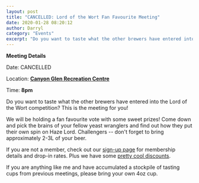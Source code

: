 ```yaml
---
layout: post
title: "CANCELLED: Lord of the Wort Fan Favourite Meeting"
date: 2020-01-28 08:20:12
author: Darryl
category: "Events"
excerpt: "Do you want to taste what the other brewers have entered into the Lord of the Wort competition?"
---
```


**Meeting Details**

Date: CANCELLED

Location: **[Canyon Glen Recreation Centre](http://www.yeastwranglers.ca/monthly%20meetings/Getting-to-and-Parking-at-Canyon-Glen.html)**

Time: **8pm**

Do you want to taste what the other brewers have entered into the Lord of the Wort competition?  This is the meeting for you!

We will be holding a fan favourite vote with some sweet prizes!  Come down and pick the brains of your fellow yeast wranglers and find out how they put their own spin on Haze Lord.  Challengers -- don't forget to bring approximately 2-3L of your beer.

If you are not a member, check out our [sign-up page](http://www.yeastwranglers.ca/membership/join/) for membership details and drop-in rates.  Plus we have some [pretty cool discounts](http://www.yeastwranglers.ca/membership/sponsors/).

If you are anything like me and have accumulated a stockpile of tasting cups from previous meetings, please bring your own 4oz cup.